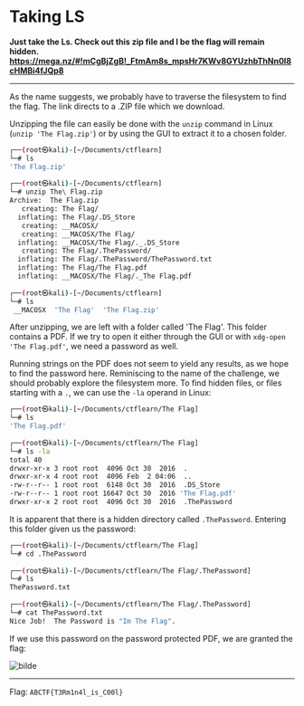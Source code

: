 # Taking LS

**Just take the Ls. Check out this zip file and I be the flag will remain hidden. https://mega.nz/#!mCgBjZgB!_FtmAm8s_mpsHr7KWv8GYUzhbThNn0I8cHMBi4fJQp8**

---

As the name suggests, we probably have to traverse the filesystem to find the flag. The link directs to a .ZIP file which we download.

Unzipping the file can easily be done with the `unzip` command in Linux (`unzip 'The Flag.zip'`) or by using the GUI to extract it to a chosen folder.

```bash
┌──(root㉿kali)-[~/Documents/ctflearn]
└─# ls
'The Flag.zip'
                                                                                                                              
┌──(root㉿kali)-[~/Documents/ctflearn]
└─# unzip The\ Flag.zip 
Archive:  The Flag.zip
   creating: The Flag/
  inflating: The Flag/.DS_Store      
   creating: __MACOSX/
   creating: __MACOSX/The Flag/
  inflating: __MACOSX/The Flag/._.DS_Store  
   creating: The Flag/.ThePassword/
  inflating: The Flag/.ThePassword/ThePassword.txt  
  inflating: The Flag/The Flag.pdf   
  inflating: __MACOSX/The Flag/._The Flag.pdf  
                                                                                                                              
┌──(root㉿kali)-[~/Documents/ctflearn]
└─# ls
 __MACOSX  'The Flag'  'The Flag.zip'
```

After unzipping, we are left with a folder called 'The Flag'. This folder contains a PDF. If we try to open it either through the GUI or with `xdg-open 'The Flag.pdf'`, we need a password as well.

Running strings on the PDF does not seem to yield any results, as we hope to find the password here. Reminiscing to the name of the challenge, we should probably explore the filesystem more. To find hidden files, or files starting with a `.`, we can use the `-la` operand in Linux:

```bash
┌──(root㉿kali)-[~/Documents/ctflearn/The Flag]
└─# ls   
'The Flag.pdf'
                                                                                                                              
┌──(root㉿kali)-[~/Documents/ctflearn/The Flag]
└─# ls -la
total 40
drwxr-xr-x 3 root root  4096 Oct 30  2016  .
drwxr-xr-x 4 root root  4096 Feb  2 04:06  ..
-rw-r--r-- 1 root root  6148 Oct 30  2016  .DS_Store
-rw-r--r-- 1 root root 16647 Oct 30  2016 'The Flag.pdf'
drwxr-xr-x 2 root root  4096 Oct 30  2016  .ThePassword
```
It is apparent that there is a hidden directory called `.ThePassword`. Entering this folder given us the password:

```bash
┌──(root㉿kali)-[~/Documents/ctflearn/The Flag]
└─# cd .ThePassword
                                                                                                                              
┌──(root㉿kali)-[~/Documents/ctflearn/The Flag/.ThePassword]
└─# ls    
ThePassword.txt
                                                                                                                              
┌──(root㉿kali)-[~/Documents/ctflearn/The Flag/.ThePassword]
└─# cat ThePassword.txt 
Nice Job!  The Password is "Im The Flag".
```

If we use this password on the password protected PDF, we are granted the flag:

![bilde](https://user-images.githubusercontent.com/70077872/216281338-f8b326f1-5e57-4d6e-96bd-b8c0b7b13a39.png)

---

Flag: `ABCTF{T3Rm1n4l_is_C00l}`
